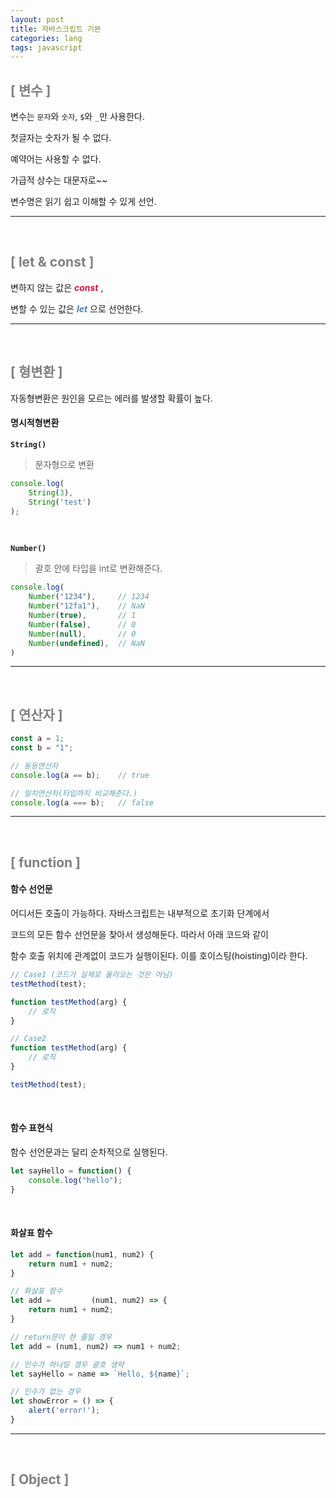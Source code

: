 ```yaml
---
layout: post
title: 자바스크립트 기본
categories: lang
tags: javascript
---
```


## <span style="color:gray">[ 변수 ]</span>

변수는 `문자`와 `숫자`, `$`와 `_`만 사용한다.

첫글자는 숫자가 될 수 없다. 

예약어는 사용할 수 없다.

가급적 상수는 대문자로~~

변수명은 읽기 쉽고 이해할  수 있게 선언.

---

<br>

## <span style="color:gray">[ let & const ]</span>

변하지 않는 값은 ***<span style="color:#DC143C">const</span>*** ,

변할 수 있는 값은 ***<span style="color:#4682B4">let</span>*** 으로 선언한다.

---

<br>

## <span style="color:gray">[ 형변환 ]</span>

자동형변환은 원인을 모르는 에러를 발생할 확률이 높다.

#### 명시적형변환

**`String()`**

> 문자형으로 변환

```javascript
console.log(
    String(3),
    String('test')
);
```

<br>

**`Number()`**

> 괄호 안에 타입을 int로 변환해준다.

```javascript
console.log(
    Number("1234"),     // 1234
    Number("12fa1"),    // NaN
    Number(true),       // 1
    Number(false),      // 0
    Number(null),       // 0
    Number(undefined),  // NaN
)
```

---

<br>

## <span style="color:gray">[ 연산자 ]</span>

```javascript
const a = 1;
const b = "1";

// 동등연산자
console.log(a == b);    // true

// 일치연산자(타입까지 비교해준다.)
console.log(a === b);   // false

```

---

<br>

## <span style="color:gray">[ function ]</span>

#### 함수 선언문

어디서든 호출이 가능하다. 자바스크립트는 내부적으로 초기화 단계에서

코드의 모든 함수 선언문을 찾아서 생성해둔다. 따라서 아래 코드와 같이

함수 호출 위치에 관계없이 코드가 실행이된다. 이를 호이스팅(hoisting)이라 한다.

```javascript
// Case1 (코드가 실제로 올라오는 것은 아님)
testMethod(test);

function testMethod(arg) {
    // 로직
}

// Case2
function testMethod(arg) {
    // 로직
}

testMethod(test);
```

<br>

#### 함수 표현식

함수 선언문과는 달리 순차적으로 실행된다.

```javascript
let sayHello = function() {
    console.log("hello");
}

```

<br>

#### 화살표 함수

```javascript
let add = function(num1, num2) {
    return num1 + num2;
}

// 화살표 함수
let add =         (num1, num2) => {
    return num1 + num2;
}        

// return문이 한 줄일 경우
let add = (num1, num2) => num1 + num2;

// 인수가 하나일 경우 괄호 생략
let sayHello = name => `Hello, ${name}`;

// 인수가 없는 경우
let showError = () => {
    alert('error!');
}
```

---

<br>

## <span style="color:gray">[ Object ]</span>